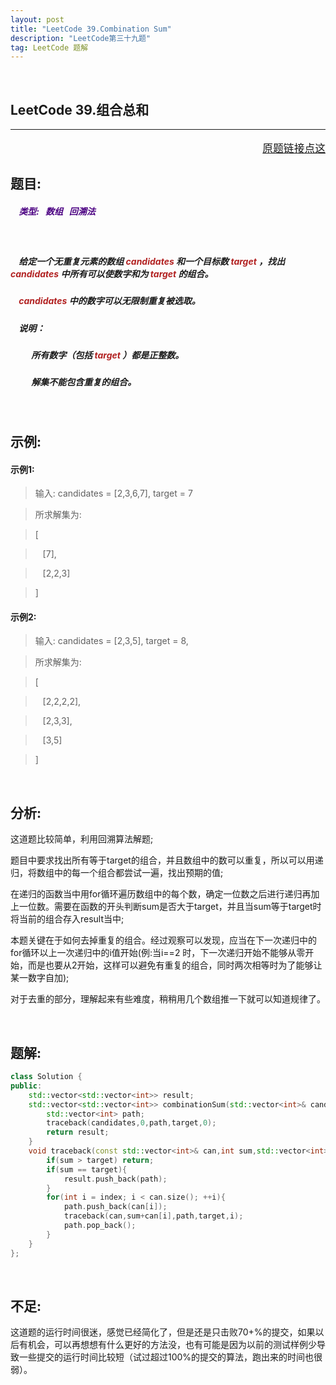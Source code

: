 ```yaml
---
layout: post
title: "LeetCode 39.Combination Sum"
description: "LeetCode第三十九题"
tag: LeetCode 题解
---
```


<br />

**LeetCode 39.组合总和**
---
---
<p style="text-align:right;font-size:120%">
<a href="https://leetcode-cn.com/problems/combination-sum/description/" target="blank">
原题链接点这
</a>
</p>

## **题目:**

##### <b style=";color:Indigo">&nbsp;&nbsp;&nbsp; 类型: &nbsp; 数组 &nbsp; 回溯法 </b>

<br />

##### &nbsp;&nbsp;&nbsp; 给定一个无重复元素的数组<b style="color:firebrick"> candidates </b>和一个目标数<b style="color:firebrick"> target </b>，找出<b style="color:firebrick"> candidates </b>中所有可以使数字和为<b style="color:firebrick"> target </b>的组合。

##### &nbsp;&nbsp;&nbsp; <b style="color:firebrick"> candidates </b>中的数字可以无限制重复被选取。

##### &nbsp;&nbsp;&nbsp; 说明：

##### &nbsp;&nbsp;&nbsp;&nbsp;&nbsp;&nbsp;&nbsp;&nbsp;&nbsp; 所有数字（包括<b style="color:firebrick"> target </b>）都是正整数。

##### &nbsp;&nbsp;&nbsp;&nbsp;&nbsp;&nbsp;&nbsp;&nbsp;&nbsp; 解集不能包含重复的组合。

<br />

## **示例:**

#### 示例1:

>输入: candidates = [2,3,6,7], target = 7

>所求解集为:

>[
 
>&nbsp;&nbsp; [7],
 
>&nbsp;&nbsp; [2,2,3]

>]

#### 示例2:

>输入: candidates = [2,3,5], target = 8,

>所求解集为:

>[
 
>&nbsp;&nbsp; [2,2,2,2],
 
>&nbsp;&nbsp; [2,3,3],
 
>&nbsp;&nbsp; [3,5]

>]

<br />

## **分析:**

这道题比较简单，利用回溯算法解题;

题目中要求找出所有等于target的组合，并且数组中的数可以重复，所以可以用递归，将数组中的每一个组合都尝试一遍，找出预期的值;

在递归的函数当中用for循环遍历数组中的每个数，确定一位数之后进行递归再加上一位数。需要在函数的开头判断sum是否大于target，并且当sum等于target时将当前的组合存入result当中;

本题关键在于如何去掉重复的组合。经过观察可以发现，应当在下一次递归中的for循环以上一次递归中的i值开始(例:当i==2 时，下一次递归开始不能够从零开始，而是也要从2开始，这样可以避免有重复的组合，同时两次相等时为了能够让某一数字自加);

对于去重的部分，理解起来有些难度，稍稍用几个数组推一下就可以知道规律了。

<br />

## **题解:**

```C++
class Solution {
public:
    std::vector<std::vector<int>> result;
    std::vector<std::vector<int>> combinationSum(std::vector<int>& candidates, int target) {
        std::vector<int> path;
        traceback(candidates,0,path,target,0);
        return result;
    }
    void traceback(const std::vector<int>& can,int sum,std::vector<int> &path,int &target,int index){
        if(sum > target) return;
        if(sum == target){
            result.push_back(path);
        }
        for(int i = index; i < can.size(); ++i){
            path.push_back(can[i]);
            traceback(can,sum+can[i],path,target,i);
            path.pop_back();
        }
    }
};
```

<br />

## **不足:**

这道题的运行时间很迷，感觉已经简化了，但是还是只击败70+%的提交，如果以后有机会，可以再想想有什么更好的方法没，也有可能是因为以前的测试样例少导致一些提交的运行时间比较短（试过超过100%的提交的算法，跑出来的时间也很弱）。



